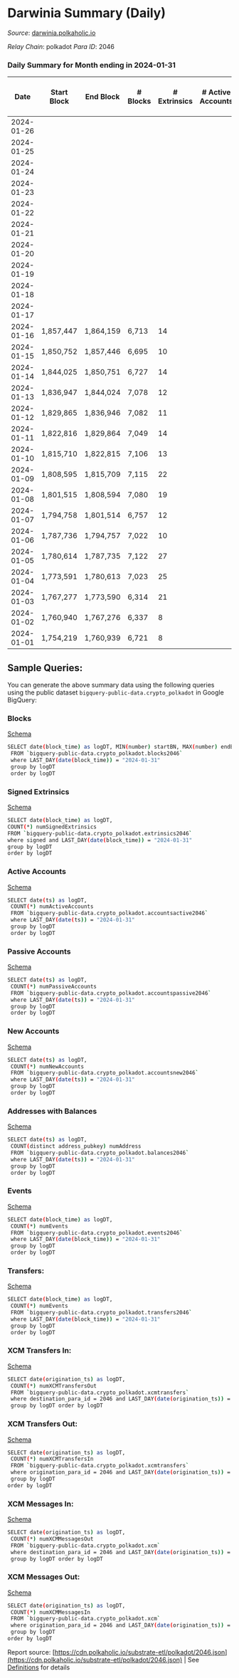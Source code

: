 # Darwinia Summary (Daily)

_Source_: [darwinia.polkaholic.io](https://darwinia.polkaholic.io)

*Relay Chain*: polkadot
*Para ID*: 2046



### Daily Summary for Month ending in 2024-01-31


| Date    | Start Block | End Block | # Blocks | # Extrinsics | # Active Accounts | # Passive Accounts | # New Accounts | # Addresses | # Events  | # Transfers ($USD) | # XCM Transfers In ($USD) | # XCM Transfers Out ($USD) | # XCM In | # XCM Out | Issues |
|---------|-------------|-----------|----------|--------------|-------------------|--------------------|----------------|-------------|-----------|--------------------|---------------------------|----------------------------|----------|-----------|--------|
| 2024-01-26 |  |  |  |  |  |  |  |  |  |   |   |   |  |  |  |
| 2024-01-25 |  |  |  |  |  |  |  | 1,039 |  |   |   |   |  |  |  |
| 2024-01-24 |  |  |  |  |  |  |  | 1,038 |  |   |   |   |  |  |  |
| 2024-01-23 |  |  |  |  |  |  |  | 1,037 |  |   |   |   |  |  |  |
| 2024-01-22 |  |  |  |  |  |  |  | 1,036 |  |   |   |   |  |  |  |
| 2024-01-21 |  |  |  |  |  |  |  | 1,036 |  |   |   |   |  |  |  |
| 2024-01-20 |  |  |  |  |  |  |  | 1,035 |  |   |   |   |  |  |  |
| 2024-01-19 |  |  |  |  |  |  |  | 1,035 |  |   |   |   |  |  |  |
| 2024-01-18 |  |  |  |  |  |  |  | 1,035 |  |   |   |   |  |  |  |
| 2024-01-17 |  |  |  |  |  |  |  | 1,035 |  |   |   |   |  |  |  |
| 2024-01-16 | 1,857,447 | 1,864,159 | 6,713 | 14 |  |  |  | 1,034 | 17,104 | 55  |   |   |  |  |  |
| 2024-01-15 | 1,850,752 | 1,857,446 | 6,695 | 10 |  |  |  | 1,031 | 16,011 | 14  |   |   |  |  |  |
| 2024-01-14 | 1,844,025 | 1,850,751 | 6,727 | 14 |  |  |  | 1,030 | 16,829 | 7  |   |   |  |  |  |
| 2024-01-13 | 1,836,947 | 1,844,024 | 7,078 | 12 |  |  |  | 1,030 | 17,730 | 19  |   |   |  |  |  |
| 2024-01-12 | 1,829,865 | 1,836,946 | 7,082 | 11 |  |  |  | 1,027 | 17,665 | 23  |   |   |  |  |  |
| 2024-01-11 | 1,822,816 | 1,829,864 | 7,049 | 14 |  |  |  | 1,024 | 17,866 | 49  |   |   |  |  |  |
| 2024-01-10 | 1,815,710 | 1,822,815 | 7,106 | 13 |  |  |  | 1,021 | 17,707 | 38  |   |   |  |  |  |
| 2024-01-09 | 1,808,595 | 1,815,709 | 7,115 | 22 |  |  |  | 1,019 | 17,744 | 21  |   |   |  |  |  |
| 2024-01-08 | 1,801,515 | 1,808,594 | 7,080 | 19 |  |  |  | 1,017 | 17,630 | 37  |   |   |  |  |  |
| 2024-01-07 | 1,794,758 | 1,801,514 | 6,757 | 12 |  |  |  | 1,014 | 16,176 | 50  |   |   |  |  |  |
| 2024-01-06 | 1,787,736 | 1,794,757 | 7,022 | 10 |  |  |  | 1,011 | 17,300 | 14  |   |   |  |  |  |
| 2024-01-05 | 1,780,614 | 1,787,735 | 7,122 | 27 |  |  |  | 1,009 | 17,787 | 52  |   |   |  |  |  |
| 2024-01-04 | 1,773,591 | 1,780,613 | 7,023 | 25 |  |  |  | 1,004 | 17,435 | 22  |   |   |  |  |  |
| 2024-01-03 | 1,767,277 | 1,773,590 | 6,314 | 21 |  |  |  | 1,002 | 15,820 | 32  |   |   |  |  |  |
| 2024-01-02 | 1,760,940 | 1,767,276 | 6,337 | 8 |  |  |  | 999 | 15,069 | 9  |   |   |  |  |  |
| 2024-01-01 | 1,754,219 | 1,760,939 | 6,721 | 8 |  |  |  | 996 | 16,762 | 57  |   |   |  |  |  |

## Sample Queries:
You can generate the above summary data using the following queries using the public dataset `bigquery-public-data.crypto_polkadot` in Google BigQuery:


### Blocks 

[Schema](https://github.com/colorfulnotion/substrate-etl/blob/main/schema/blocks.json)

```bash
SELECT date(block_time) as logDT, MIN(number) startBN, MAX(number) endBN, COUNT(*) numBlocks 
 FROM `bigquery-public-data.crypto_polkadot.blocks2046`  
 where LAST_DAY(date(block_time)) = "2024-01-31" 
 group by logDT 
 order by logDT
```

### Signed Extrinsics 

[Schema](https://github.com/colorfulnotion/substrate-etl/blob/main/schema/extrinsics.json)

```bash
SELECT date(block_time) as logDT, 
COUNT(*) numSignedExtrinsics 
FROM `bigquery-public-data.crypto_polkadot.extrinsics2046`  
where signed and LAST_DAY(date(block_time)) = "2024-01-31" 
group by logDT 
order by logDT
```

### Active Accounts 

[Schema](https://github.com/colorfulnotion/substrate-etl/blob/main/schema/accountsactive.json)

```bash
SELECT date(ts) as logDT, 
 COUNT(*) numActiveAccounts 
 FROM `bigquery-public-data.crypto_polkadot.accountsactive2046` 
 where LAST_DAY(date(ts)) = "2024-01-31" 
 group by logDT 
 order by logDT
```

### Passive Accounts 

[Schema](https://github.com/colorfulnotion/substrate-etl/blob/main/schema/accountspassive.json)

```bash
SELECT date(ts) as logDT, 
 COUNT(*) numPassiveAccounts 
 FROM `bigquery-public-data.crypto_polkadot.accountspassive2046` 
 where LAST_DAY(date(ts)) = "2024-01-31" 
 group by logDT 
 order by logDT
```

### New Accounts 

[Schema](https://github.com/colorfulnotion/substrate-etl/blob/main/schema/accountsnew.json)

```bash
SELECT date(ts) as logDT, 
 COUNT(*) numNewAccounts 
 FROM `bigquery-public-data.crypto_polkadot.accountsnew2046` 
 where LAST_DAY(date(ts)) = "2024-01-31" 
 group by logDT
 order by logDT
```

### Addresses with Balances 

[Schema](https://github.com/colorfulnotion/substrate-etl/blob/main/schema/balances.json)

```bash
SELECT date(ts) as logDT,
 COUNT(distinct address_pubkey) numAddress 
 FROM `bigquery-public-data.crypto_polkadot.balances2046` 
 where LAST_DAY(date(ts)) = "2024-01-31" 
 group by logDT 
 order by logDT
```

### Events 

[Schema](https://github.com/colorfulnotion/substrate-etl/blob/main/schema/events.json)

```bash
SELECT date(block_time) as logDT, 
 COUNT(*) numEvents 
 FROM `bigquery-public-data.crypto_polkadot.events2046` 
 where LAST_DAY(date(block_time)) = "2024-01-31" 
 group by logDT 
 order by logDT
```

### Transfers:

[Schema](https://github.com/colorfulnotion/substrate-etl/blob/main/schema/transfers.json)

```bash
SELECT date(block_time) as logDT, 
 COUNT(*) numEvents 
 FROM `bigquery-public-data.crypto_polkadot.transfers2046` 
 where LAST_DAY(date(block_time)) = "2024-01-31" 
 group by logDT 
 order by logDT
```

### XCM Transfers In: 

[Schema](https://github.com/colorfulnotion/substrate-etl/blob/main/schema/xcmtransfers.json)

```bash
SELECT date(origination_ts) as logDT, 
 COUNT(*) numXCMTransfersOut 
 FROM `bigquery-public-data.crypto_polkadot.xcmtransfers` 
 where destination_para_id = 2046 and LAST_DAY(date(origination_ts)) = "2024-01-31" 
 group by logDT order by logDT
```

### XCM Transfers Out: 

[Schema](https://github.com/colorfulnotion/substrate-etl/blob/main/schema/xcmtransfers.json)

```bash
SELECT date(origination_ts) as logDT, 
 COUNT(*) numXCMTransfersIn 
 FROM `bigquery-public-data.crypto_polkadot.xcmtransfers` 
 where origination_para_id = 2046 and LAST_DAY(date(origination_ts)) = "2024-01-31" 
 group by logDT 
order by logDT
```

### XCM Messages In: 

[Schema](https://github.com/colorfulnotion/substrate-etl/blob/main/schema/xcm.json)

```bash
SELECT date(origination_ts) as logDT, 
 COUNT(*) numXCMMessagesOut 
 FROM `bigquery-public-data.crypto_polkadot.xcm` 
 where destination_para_id = 2046 and LAST_DAY(date(origination_ts)) = "2024-01-31" 
 group by logDT order by logDT
```

### XCM Messages Out: 

[Schema](https://github.com/colorfulnotion/substrate-etl/blob/main/schema/xcm.json)

```bash
SELECT date(origination_ts) as logDT, 
 COUNT(*) numXCMMessagesIn 
 FROM `bigquery-public-data.crypto_polkadot.xcm` 
 where origination_para_id = 2046 and LAST_DAY(date(origination_ts)) = "2024-01-31" 
 group by logDT 
order by logDT
```


Report source: [https://cdn.polkaholic.io/substrate-etl/polkadot/2046.json](https://cdn.polkaholic.io/substrate-etl/polkadot/2046.json) | See [Definitions](/DEFINITIONS.md) for details
